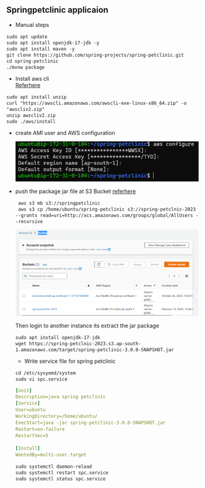 Springpetclinic applicaion
--------------------------
* Manual steps
```
sudo apt update
sudo apt install openjdk-17-jdk -y
sudo apt install maven -y
git clone https://github.com/spring-projects/spring-petclinic.git
cd spring-petclinic
./mvnw package
```
* Install aws cli  
  [Referhere](https://docs.aws.amazon.com/cli/latest/userguide/getting-started-install.html)
```
sudo apt install unzip
curl "https://awscli.amazonaws.com/awscli-exe-linux-x86_64.zip" -o "awscliv2.zip"
unzip awscliv2.zip
sudo ./aws/install
```
* create AMI user and AWS configuration
  
  ![preview](images/spc1.png)
* push the package jar file at S3 Bucket
  [referhere](https://qiita.com/alokrawat050/items/56820afdb6968deec6a2)
  ```
   aws s3 mb s3://springpetclinic
   aws s3 cp /home/ubuntu/spring-petclinic s3://spring-petclnic-2023 --grants read=uri=http://acs.amazonaws.com/groups/global/AllUsers --recursive 

  ```
  ![preview](images/spc2.png)

  Then login to another instance its extract the jar package
  ```
  sudo apt install openjdk-17-jdk
  wget https://spring-petclnic-2023.s3.ap-south-1.amazonaws.com/target/spring-petclinic-3.0.0-SNAPSHOT.jar
  ``` 
  * Write service file for spring petclinic
  ```
  cd /etc/sysyemd/system
  sudo vi spc.service
  ```
  ```yaml
  [Unit]
  Description=java spring petclinic
  [Service]
  User=ubuntu
  WorkingDirectory=/home/ubuntu/
  ExecStart=java -jar spring-petclinic-3.0.0-SNAPSHOT.jar
  Restart=on-failure
  RestartSec=5
  
  [Install]
  WantedBy=multi-user.target
  ```
  ```
  sudo systemctl daemon-reload
  sudo systemctl restart spc.service
  sudo systemctl status spc.service
  ```
